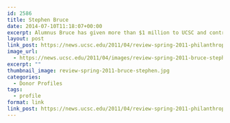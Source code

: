 ```yaml
---
id: 2586
title: Stephen Bruce
date: 2014-07-10T11:18:07+00:00
excerpt: Alumnus Bruce has given more than $1 million to UCSC and contributed his time and expertise, including heading an advisory group to Division of Social Sciences Dean Sheldon Kamieniecki.
layout: post
link_post: https://news.ucsc.edu/2011/04/review-spring-2011-philanthropy-bruce.html
image_url:
  - https://news.ucsc.edu/2011/04/images/review-spring-2011-bruce-stephen.jpg
excerpt: ""
thumbnail_image: review-spring-2011-bruce-stephen.jpg
categories:
  - Donor Profiles
tags:
  - profile
format: link
link_post: https://news.ucsc.edu/2011/04/review-spring-2011-philanthropy-bruce.html
---
```


